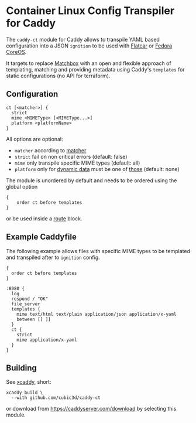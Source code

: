 # Container Linux Config Transpiler for Caddy
The `caddy-ct` module for Caddy allows to transpile YAML based configuration into a JSON `ignition` to be used with
[Flatcar](https://www.kinvolk.io/flatcar-container-linux/) or
[Fedora CoreOS](https://getfedora.org/en/coreos?stream=stable).

It targets to replace [Matchbox](https://matchbox.psdn.io/) with an open and flexible approach of templating,
matching and providing metadata using Caddy's `templates` for static configurations (no API for terraform).

## Configuration
```
ct [<matcher>] {
  strict
  mime <MIMEType> [<MIMEType...>]
  platform <platformName>
}
```
All options are optional:
- `matcher` according to [matcher](https://caddyserver.com/docs/caddyfile/concepts#matchers)
- `strict` fail on non critical errors (default: false)
- `mime` only transpile specific MIME types (default: all)
- `platform` only for
[dynamic data](https://kinvolk.io/docs/flatcar-container-linux/latest/provisioning/config-transpiler/dynamic-data/)
must be one of
[those](https://github.com/kinvolk/container-linux-config-transpiler/blob/flatcar-master/config/platform/platform.go#L17)
  (default: none)

The module is unordered by default and needs to be ordered using the global option
```
{
    order ct before templates
}
```
or be used inside a [route](https://caddyserver.com/docs/caddyfile/directives/route) block.

## Example Caddyfile
The following example allows files with specific MIME types to be templated and transpiled after to `ignition` config.
```
{
  order ct before templates
}

:8080 {
  log
  respond / "OK"
  file_server
  templates {
    mime text/html text/plain application/json application/x-yaml
    between [[ ]]
  }
  ct {
    strict
    mime application/x-yaml
  }
}
```

## Building
See [xcaddy](https://github.com/caddyserver/xcaddy), short:
```
xcaddy build \
  --with github.com/cubic3d/caddy-ct
```
or download from https://caddyserver.com/download by selecting this module.